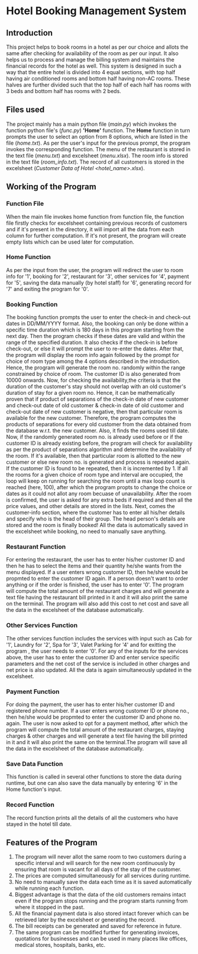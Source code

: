 # Hotel Booking Management System
## Introduction
This project helps to book rooms in a hotel as per our choice and allots the same after checking for availability of the room as per our input. It also helps us to process and manage the billing system and maintains the financial records for the hotel as well. This system is designed in such a way that the entire hotel is divided into 4 equal sections, with top half having air conditioned rooms and bottom half having non-AC rooms. These halves are further divided such that the top half of each half has rooms with 3 beds and bottom half has rooms with 2 beds.
## Files used
The project mainly has a main python file (*main.py*) which invokes the function python file's (*func.py*) **'Home'** function. The **Home** function in turn prompts the user to select an option from 8 options, which are listed in the file (*home.txt*). As per the user's input for the previous prompt, the program invokes the corresponding function. The menu of the restaurant is stored in the text file (*menu.txt*) and excelsheet (*menu.xlsx*). The room info is stored in the text file (*room_info.txt*). The record of all customers is stored in the excelsheet (*Customer Data of Hotel <hotel_name>.xlsx*).
## Working of the Program
### Function File
When the main file invokes home function from function file, the function file firstly checks for excelsheet containing previous records of customers and if it's present in the directory, it will import all the data from each column for further computation. If it's not present, the program will create empty lists which can be used later for computation.

### Home Function
As per the input from the user, the program will redirect the user to room info for '1', booking for '2', restaurant for '3', other services for '4', payment for '5', saving the data manually (by hotel staff) for '6', generating record for '7' and exiting the program for '0'.

### Booking Function
The booking function prompts the user to enter the check-in and check-out dates in DD/MM/YYYY format. Also, the booking can only be done within a specific time duration which is 180 days in this program starting from the next day. Then the program checks if these dates are valid and within the range of the specified duration. It also checks if the check-in is before check-out, or else it will prompt the user to re-enter the dates. After that, the program will display the room info again followed by the prompt for choice of room type among the 4 options described in the introduction. Hence, the program will generate the room no. randomly within the range constrained by choice of room. The customer ID is also generated from 10000 onwards.
Now, for checking the availability,the criteria is that the duration of the customer's stay should not overlap with an old customer's duration of stay for a given room no. Hence, it can be mathematically proven that if product of separations of the check-in date of new customer and check-out date of old customer & check-in date of old customer and check-out date of new customer is negative, then that particular room is available for the new customer. Therefore, the program computes the products of separations for every old customer from the data obtained from the database w.r.t. the new customer. Also, it finds the rooms used till date. Now, if the randomly generated room no. is already used before or if the customer ID is already existing before, the program will check for availability as per the product of separations algorithm and determine the availability of the room. If it's available, then that particular room is allotted to the new customer or else new room no. is generated and process is repeated again. If the customer ID is found to be repeated, then it is incremented by 1. If all the rooms for a given choice of room type and interval are occupied, the loop will keep on running for searching the room until a max loop count is reached (here, 100), after which the program propts to change the choice or dates as it could not allot any room becuase of unavailability.
After the room is confirmed, the user is asked for any extra beds if required and then all the price values, and other details are stored in the lists. Next, comes the customer-info section, where the customer has to enter all his/her details and specify who is the head of their group. The head person's details are stored and the room is finally booked! All the data is automatically saved in the excelsheet while booking, no need to manually save anything.

### Restaurant Function
For entering the restaurant, the user has to enter his/her customer ID and then he has to select the items and their quantity he/she wants from the menu displayed. If a user enters wrong customer ID, then he/she would be propmted to enter the customer ID again. If a person doesn't want to order anything or if the order is finished, the user has to enter '0'. The program will compute the total amount of the restaurant charges and will generate a text file having the restaurant bill printed in it and it will also print the same on the terminal. The program will also add this cost to net cost and save all the data in the excelsheet of the database automatically. 

### Other Services Function
The other services function includes the services with input such as Cab for '1', Laundry for '2', Spa for '3', Valet Parking for '4' and for exitting the program , the user needs to enter '0'. For any of the inputs for the services above, the user has to enter the customer ID and enter service specific parameters and the net cost of the service is included in other charges and net price is also updated. All the data is again simultaneously updated in the excelsheet.

### Payment Function
For doing the payment, the user has to enter his/her customer ID and registered phone number. If a user enters wrong customer ID or phone no., then he/she would be propmted to enter the customer ID and phone no. again. The user is now asked to opt for a payment method, after which the program will compute the total amount of the restaurant charges, staying charges & other charges and will generate a text file having the bill printed in it and it will also print the same on the terminal.The program will save all the data in the excelsheet of the database automatically.

### Save Data Function
This function is called in several other functions to store the data during runtime, but one can also save the data manually by entering '6' in the Home function's input.

### Record Function
The record function prints all the details of all the customers who have stayed in the hotel till date.

## Features of the Program
1. The program will never allot the same room to two customers during a specific interval and will search for the new room continuously by ensuring that room is vacant for all days of the stay of the customer.
2. The prices are computed simultaneously for all services during runtime.
3. No need to manually save the data each time as it is saved automatically while running each function.
4. Biggest advantage is that the data of the old customers remains intact even if the program stops running and the program starts running from where it stopped in the past.
5. All the financial payment data is also stored intact forever which can be retrieved later by the excelsheet or generating the record.
6. The bill receipts can be generated and saved for reference in future.
7. The same program can be modified further for generating invoices, quotations for businesses and can be used in many places like offices, medical stores, hospitals, banks, etc.
